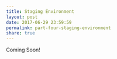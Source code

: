 ```yaml
---
title: Staging Environment
layout: post
date: 2017-06-29 23:59:59
permalink: part-four-staging-environment
share: true
---
```


Coming Soon!
